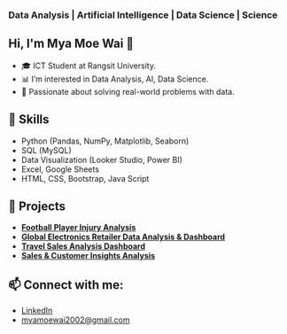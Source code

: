 ### Data Analysis | Artificial Intelligence | Data Science | Science 


## Hi, I'm Mya Moe Wai 👋
- 🎓 ICT Student at Rangsit University.
- 📊 I’m interested in Data Analysis, AI, Data Science.
- 🚀 Passionate about solving real-world problems with data.

## 🧠 Skills
- Python (Pandas, NumPy, Matplotlib, Seaborn)
- SQL (MySQL)
- Data Visualization (Looker Studio, Power BI)
- Excel, Google Sheets
- HTML, CSS, Bootstrap, Java Script

## 📂 Projects
- **[Football Player Injury Analysis](https://github.com/MyaMoeWai/football-player-injury-analysis)** 
- **[Global Electronics Retailer Data Analysis & Dashboard](https://github.com/MyaMoeWai/global-electronics-analysis)** 
- **[Travel Sales Analysis Dashboard](https://github.com/MyaMoeWai/Travel-Sales-Analysis)**
- **[Sales & Customer Insights Analysis](https://github.com/MyaMoeWai/Sales-Customer-Insights-Analysis)**
  
## 📫 Connect with me:
- [LinkedIn](http://linkedin.com/in/myamoewai)
-  myamoewai2002@gmail.com





